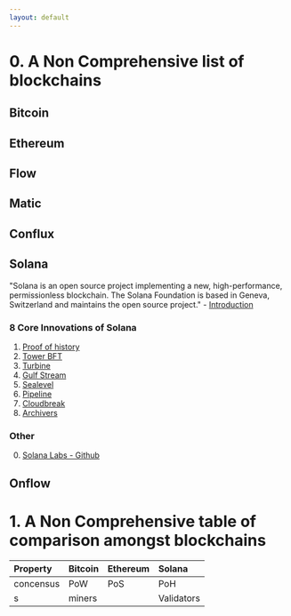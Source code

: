 ```yaml
---
layout: default
---
```


# 0. A Non Comprehensive list of blockchains

## Bitcoin

## Ethereum

## Flow

## Matic

## Conflux

## Solana 

"Solana is an open source project implementing a new, high-performance, permissionless blockchain. The Solana Foundation is based in Geneva, Switzerland and maintains the open source project." - [Introduction](https://docs.solana.com/introduction)

### 8 Core Innovations of Solana

1. [Proof of history](https://medium.com/solana-labs/proof-of-history-a-clock-for-blockchain-cf47a61a9274)
2. [Tower BFT](https://medium.com/solana-labs/tower-bft-solanas-high-performance-implementation-of-pbft-464725911e79)
3. [Turbine](https://medium.com/solana-labs/turbine-solanas-block-propagation-protocol-solves-the-scalability-trilemma-2ddba46a51db)
4. [Gulf Stream](https://medium.com/solana-labs/gulf-stream-solanas-mempool-less-transaction-forwarding-protocol-d342e72186ad)
5. [Sealevel](https://medium.com/solana-labs/sealevel-parallel-processing-thousands-of-smart-contracts-d814b378192)
6. [Pipeline](https://medium.com/solana-labs/pipelining-in-solana-the-transaction-processing-unit-2bb01dbd2d8f)
7. [Cloudbreak](https://medium.com/solana-labs/cloudbreak-solanas-horizontally-scaled-state-architecture-9a86679dcbb1)
8. [Archivers](https://medium.com/solana-labs/replicators-solanas-solution-to-petabytes-of-blockchain-data-storage-ef79db053fa1)

### Other 

0. [Solana Labs - Github](https://github.com/solana-labs)



## Onflow

# 1. A Non Comprehensive table of comparison amongst blockchains


| Property        | Bitcoin          | Ethereum | Solana |
|:-------------|:------------------|:------|:------------|
| concensus    | PoW               | PoS   | PoH         |
| s            | miners            |       | Validators  |
